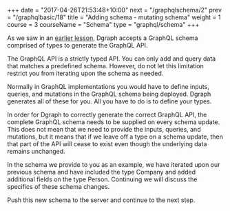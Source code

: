 +++
date = "2017-04-26T21:53:48+10:00"
next = "/graphqlschema/2"
prev = "/graphqlbasic/18"
title = "Adding schema - mutating schema"
weight = 1
course = 3
courseName = "Schema"
type = "graphql/schema"
+++

As we saw in an [earlier lesson](../../graphqlbasic/3/), Dgraph accepts a
GraphQL schema comprised of types to generate the GraphQL API.

The GraphQL API is a strictly typed API. You can only add and query data that
matches a predefined schema. However, do not let this limitation restrict you
from iterating upon the schema as needed.

Normally in GraphQL implementations you would have to define inputs, queries,
and mutations in the GraphQL schema being deployed. Dgraph generates all of
these for you. All you have to do is to define your types.

In order for Dgraph to correctly generate the correct GraphQL API, the complete
GraphQL schema needs to be supplied on every schema update. This does not mean
that we need to provide the inputs, queries, and mutations, but it means that if
we leave off a type on a schema update, then that part of the API will cease to
exist even though the underlying data remains unchanged.

In the schema we provide to you as an example, we have iterated upon our
previous schema and have included the type Company and added additional fields
on the type Person. Continuing we will discuss the specifics of these schema
changes.

Push this new schema to the server and continue to the next step.
